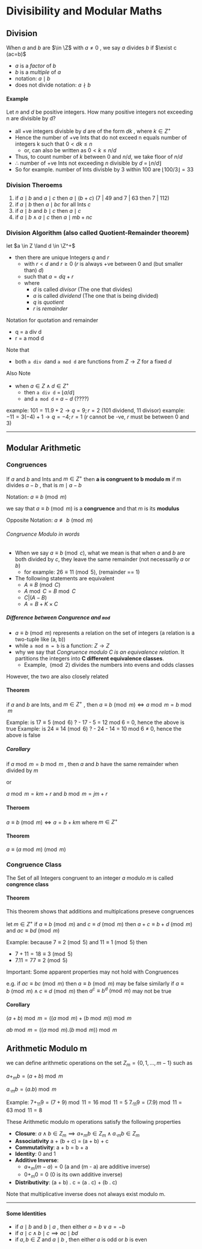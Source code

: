 # Divisibility and Modular Maths 

## Division

When $a$ and $b$ are $\in \Z$ with $a ≠ 0$ , we say $a$ divides $b$ if $\exist c (ac=b)$ 

- $a$ is a _factor_ of $b$
- $b$ is a _multiple_ of $a$ 
- notation: $a \mid b$ 
- does not divide notation: $a \nmid b$ 

#### Example

Let $n$ and $d$ be positive integers. How many positive integers not exceeding n are divisible by d?

- all +ve integers divisble by $d$ are of the form $dk$ , where $k \in Z^+$ 
- Hence the number of +ve Ints that do not exceed n equals number of integers k such that $0 < dk ≤ n$ 
    - or, can also be written as $0 < k ≤ n / d$ 
- Thus, to count number of $k$ between 0 and $n/d$, we take floor of $n/d$
- $\therefore$ number of +ve Ints not exceeding $n$ divisible by $d$ = $\lfloor{n / d}\rfloor$ 
- So for example. number of Ints divisble by 3 within 100 are $\lfloor 100 / 3 \rfloor = 33$ 

### Division Theroems

1. if $a \mid b$ and $a \mid c$ then $a \mid (b + c)$ (7 | 49 and 7 | 63 then 7 | 112)
2. if $a \mid b$ then $a \mid b c$ for all Ints $c$ 
3. if $a \mid b$ and $b \mid c$ then $a \mid c$ 
4. if $a \mid b \land a \mid c$ then $a \mid mb + nc$ 

### Division Algorithm (also called Quotient-Remainder theorem)


let $a \in Z \land d \in \Z^+$ 
- then there are unique Integers $q$ and $r$ 
    - with $r < d$ and $r ≥ 0$ ($r$ is always +ve between 0 and (but smaller than) $d$)
    - such that $a = dq + r$ 
    - where 
        - $d$ is called _divisor_ (The one that divides)
        - $a$ is called _dividend_ (The one that is being divided)
        - $q$ is _quotient_
        - $r$ is _remainder_
        
Notation for quotation and remainder 
 - q = a div d
 - r = a mod d

Note that
- both `a div d`and `a mod d` are functions from $Z \to Z$ for a fixed $d$ 

Also Note 
- when $a \in Z \land d \in Z^+$ 
    - then `a div d` = $\lfloor a /d \rfloor$ 
    - and `a mod d` = $a - d$ (????)

example: $101 = 11 . 9 + 2 \to q = 9; r = 2$ (101 dividend, 11 divisor)
example: $-11 = 3(-4) + 1 \to q = -4; r = 1$ ($r$ cannot be -ve, $r$ must be between 0 and 3)

***

## Modular Arithmetic

### Congruences

If $a$ and $b$ and Ints and $m \in Z^+$ 
    then **a is congruent to b modulo m**
    if m divides $a-b$ , that is $m \mid a - b$ 
    
Notation: $a\equiv b \pmod m$ 

we say that  $a \equiv b \pmod m$ is a **congruence** and that $m$ is its **modulus**

Opposite Notation: $a \not\equiv b \pmod m$ 

###### Congruence Modulo in words 

- When we say $a \equiv b \pmod c$, what we mean is that when $a$ and $b$ are both divided by $c$, they leave the same remainder (not necessarily $a$ or $b$)
    - for example: $26 \equiv 11 \pmod 5$, (remainder == 1)
- The following statements are equivalent 
    - $A \equiv B \pmod C$ 
    - $A \bmod C = B \bmod C$ 
    - $C | (A - B)$ 
    - $A = B + K \times C$ 

##### Difference between Congurence and `mod`

- $a \equiv b\pmod m$ represents a relation on the set of integers (a relation is a two-tuple like (a, b))
- while `a mod m = b` is a function: $Z \to Z$ 
- why we say that _Congruence modulo C is an equivalence relation_. It partitions the integers into **C different equivalence classes**.
    - Example, $\pmod 2$ divides the numbers into evens and odds classes

However, the two are also closely related 

#### Theorem 

if $a$ and $b$ are Ints, and $m \in Z^+$ , then $a \equiv b\pmod m \iff a \bmod m = b \bmod m$ 

Example: is $17 \equiv 5 \pmod 6$ ? 
    - 17 - 5 = 12 mod 6 = 0, hence the above is true 
Example: is $24 \equiv 14 \pmod 6$ ? 
    - 24 - 14 = 10 mod 6 ≠ 0, hence the above is false

##### Corollary 

if $a \bmod m = b \bmod m$ , then $a$ and $b$ have the same remainder when divided by $m$

or 

$a \bmod m = km + r$ and $b \bmod m = jm + r$ 

#### Theroem 

$a \equiv b \pmod m \iff a = b + km$ where $m \in Z^+$ 

#### Theorem 

$a \equiv (a \bmod m) \pmod m$ 

### Congruence Class 
The Set of all Integers congruent to an integer $a$ modulo $m$ is called **congrence class**

#### Theorem 

This theorem shows that additions and multiplcations preseve congruences

let $m \in Z^+$ 
if 
    $a \equiv b \pmod m$
and 
    $c \equiv d \pmod m$ 
then 
    $a + c \equiv b + d \pmod m$ 
and 
    $ac \equiv bd \pmod m$ 

Example: 
    because 
        $7 \equiv 2 \pmod 5$ and 
        $11 \equiv 1 \pmod 5$ then 
- $7 + 11 = 18 \equiv 3 \pmod 5$ 
- $7.11 = 77 \equiv 2 \pmod 5$ 


Important: Some apparent properties may not hold with Congruences

e.g. if $ac \equiv bc \pmod m$ then $a \equiv b \pmod m$ may be false 
similarly if $a \equiv b\pmod m \land c \equiv d \pmod m$ then $a^c \equiv b^d \pmod m$ may not be true

#### Corollary 

$(a + b) \bmod m = ( (a \bmod m) + (b \bmod m)) \bmod m$ 

$ab \bmod m = ((a \bmod m) . (b \bmod m)) \bmod m$ 

## Arithmetic Modulo m

we can define arithmetic operations on the set $Z_m = \{0, 1, … , m - 1\}$ such as 

$a +_m b = (a + b) \bmod m$ 

$a ._m b = (a . b) \bmod m$ 

Example: 
$7 +_{11} 9 = (7 + 9) \bmod 11 = 16 \bmod 11 = 5$ 
$7 ._{11} 9 = (7 . 9) \bmod 11 = 63 \bmod 11 = 8$ 

These Arithmetic modulo m operations satisfy the following properties

- **Closure**: $a \land b \in Z_m \implies a +_m b \in Z_m \land a ._m b \in Z_m$ 
- **Associativity** a + (b + c) = (a + b) + c
- **Commutativity**: a + b = b + a
- **Identity**: $0$ and $1$ 
- **Additive Inverse**: 
    - $a +_m (m - a) = 0$ (a and (m - a) are additive inverse)
    - $0 +_m 0 = 0$ (0 is its own additive inverse)
- **Distributivity**: (a + b) . c = (a . c) + (b . c)

Note that multiplicative inverse does not always exist modulo m.

***

#### Some Identities

- if $a \mid b$ and $b \mid a$ , then either $a = b \lor a = -b$ 
- if $a \mid c \land b \mid c \implies ac \mid bd$ 
- if $a,b \in Z$ and $a \mid b$ , then either $a$ is odd or $b$ is even
